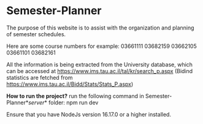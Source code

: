 # Semester-Planner
The purpose of this website is to assist with the organization and planning of semester schedules.

Here are some course numbers for example:
03661111
03682159
03662105
03661101
03682161

All the information is being extracted from the University database, which can be accessed at https://www.ims.tau.ac.il/tal/kr/search_p.aspx
(Bidind statistics are fetched from https://www.ims.tau.ac.il/Bidd/Stats/Stats_P.aspx)


**How to run the project?**
run the following command in Semester-Planner\**server** folder: npm run dev

Ensure that you have NodeJs version 16.17.0 or a higher installed.







